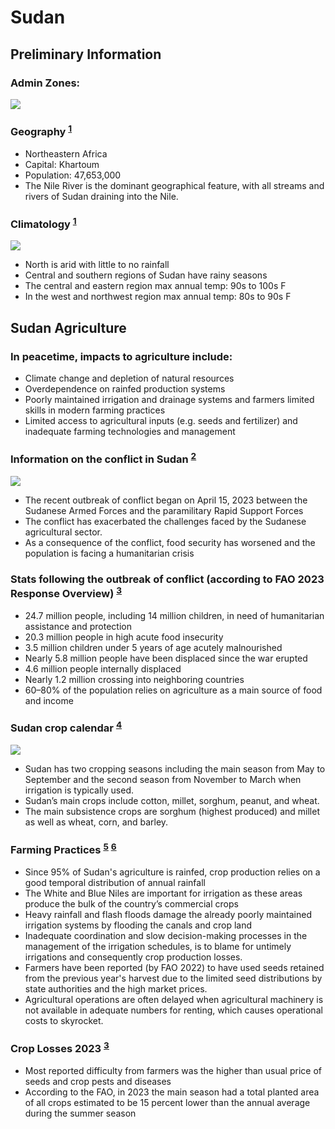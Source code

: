 # Sudan

## Preliminary Information

<!-- References -->
[1]: https://www.britannica.com/place/Sudan
[2]: https://www.nature.com/articles/s41562-024-01883-y
[3]: https://openknowledge.fao.org/server/api/core/bitstreams/8a52a8c7-cef5-4578-95cf-a4f2616bb0c8/content
[4]: https://ipad.fas.usda.gov/countrysummary/default.aspx?id=SU
[5]: https://openknowledge.fao.org/server/api/core/bitstreams/ac5e9277-20a8-40fc-b7d5-5f921a7d661d/content
[6]: https://openknowledge.fao.org/server/api/core/bitstreams/9cf3665e-d98c-45c2-af03-06404460b9e0/content

### Admin Zones:
<img src="https://www.worldatlas.com/upload/bb/90/16/states-of-sudan-map.png" />

### Geography <sup>[1]</sup>
- Northeastern Africa
- Capital: Khartoum
- Population: 47,653,000
- The Nile River is the dominant geographical feature, with all streams and rivers of Sudan draining into the Nile.

### Climatology <sup>[1]</sup>
<img src="https://api.intechopen.com/media/chapter/a043Y00000yuj6sQAA/a09Tc0000002e7pIAA/media/F1.png" />

- North is arid with little to no rainfall
- Central and southern regions of Sudan have rainy seasons
- The central and eastern region max annual temp: 90s to 100s F
- In the west and northwest region max annual temp: 80s to 90s F


## Sudan Agriculture

### In peacetime, impacts to agriculture include:
- Climate change and depletion of natural resources
- Overdependence on rainfed production systems
- Poorly maintained irrigation and drainage systems and farmers limited skills in modern farming practices
- Limited access to agricultural inputs (e.g. seeds and fertilizer) and inadequate farming technologies and management

### Information on the conflict in Sudan <sup>[2]</sup>
<img src="https://media.springernature.com/lw685/springer-static/image/art%3A10.1038%2Fs41562-024-01883-y/MediaObjects/41562_2024_1883_Fig1_HTML.png?as=webp" />

- The recent outbreak of conflict began on April 15, 2023 between the Sudanese Armed Forces and the paramilitary Rapid Support Forces
- The conflict has exacerbated the challenges faced by the Sudanese agricultural sector.
- As a consequence of the conflict, food security has worsened and the population is facing a humanitarian crisis

### Stats following the outbreak of conflict (according to FAO 2023 Response Overview) <sup>[3]</sup>
- 24.7 million people, including 14 million children, in need of humanitarian assistance and protection
- 20.3 million people in high acute food insecurity
- 3.5 million children under 5 years of age acutely malnourished
- Nearly 5.8 million people have been displaced since the war erupted
- 4.6 million people internally displaced
- Nearly 1.2 million crossing into neighboring countries
- 60–80% of the population relies on agriculture as a main source of food and income

### Sudan crop calendar <sup>[4]</sup>
<img src="https://ipad.fas.usda.gov/countrysummary/images/SU/cropcalendar/eafrica_su_calendar.png" />

- Sudan has two cropping seasons including the main season from May to September and the second season from November to March when irrigation is typically used.
- Sudan’s main crops include cotton, millet, sorghum, peanut, and wheat.
- The main subsistence crops are sorghum (highest produced) and millet as well as wheat, corn, and barley.

### Farming Practices <sup>[5]</sup> <sup>[6]</sup>
- Since 95% of Sudan's agriculture is rainfed, crop production relies on a good temporal distribution of annual rainfall
- The White and Blue Niles are important for irrigation as these areas produce the bulk of the country’s commercial crops
- Heavy rainfall and flash floods damage the already poorly maintained irrigation systems by flooding the canals and crop land
- Inadequate coordination and slow decision-making processes in the management of the irrigation schedules, is to blame for untimely irrigations and consequently crop production losses.
- Farmers have been reported (by FAO 2022) to have used seeds retained from the previous year's harvest due to the limited seed distributions by state authorities and the high market prices.
- Agricultural operations are often delayed when agricultural machinery is not available in adequate numbers for renting, which causes operational costs to skyrocket.

### Crop Losses 2023 <sup>[3]</sup>
- Most reported difficulty from farmers was the higher than usual price of seeds and crop pests and diseases
- According to the FAO, in 2023 the main season had a total planted area of all crops estimated to be 15 percent lower than the annual average during the summer season
